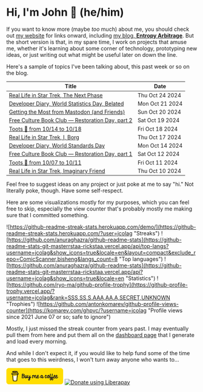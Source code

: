 # Hi, I'm John 👋 (he/him)

If you want to know more (maybe *too* much) about me, you should check out [my website](https://john.colagioia.net/) for links onward, including [my blog, **Entropy Arbitrage**](https://john.colagioia.net/blog).  But the short version is that, in my spare time, I work on projects that amuse me, whether it's learning about some corner of technology, prototyping new ideas, or just writing out what might be useful later on down the line.

Here's a sample of topics I've been talking about, this past week or so on the blog.

|Title|Date|
|-----|-------|
|[Real Life in Star Trek, The Next Phase](https://john.colagioia.net/blog/2024/10/24/next-phase.html)|Thu Oct 24 2024|
|[Developer Diary, World Statistics Day, Belated](https://john.colagioia.net/blog/2024/10/21/statistics.html)|Mon Oct 21 2024|
|[Getting the Most from Mastodon (and Friends)](https://john.colagioia.net/blog/2024/10/20/most-mastodon.html)|Sun Oct 20 2024|
|[Free Culture Book Club — Restoration Day, part 2](https://john.colagioia.net/blog/2024/10/19/restoration-day-2.html)|Sat Oct 19 2024|
|[Toots 🦣 from 10/14 to 10/18](https://john.colagioia.net/blog/2024/10/18/week.html)|Fri Oct 18 2024|
|[Real Life in Star Trek, I, Borg](https://john.colagioia.net/blog/2024/10/17/i-borg.html)|Thu Oct 17 2024|
|[Developer Diary, World Standards Day](https://john.colagioia.net/blog/2024/10/14/standards.html)|Mon Oct 14 2024|
|[Free Culture Book Club — Restoration Day, part 1](https://john.colagioia.net/blog/2024/10/12/restoration-day-1.html)|Sat Oct 12 2024|
|[Toots 🦣 from 10/07 to 10/11](https://john.colagioia.net/blog/2024/10/11/week.html)|Fri Oct 11 2024|
|[Real Life in Star Trek, Imaginary Friend](https://john.colagioia.net/blog/2024/10/10/imaginary-friend.html)|Thu Oct 10 2024|

Feel free to suggest ideas on any project or just poke at me to say "hi." Not literally poke, though. Have some self-respect.

Here are some visualizations mostly for my purposes, which you can feel free to skip, especially the view counter that's probably mostly me making sure that I committed something.

![https://github-readme-streak-stats.herokuapp.com/demo/](https://github-readme-streak-stats.herokuapp.com/?user=jcolag "Streaks")
![https://github.com/anuraghazra/github-readme-stats](https://github-readme-stats-git-masterrstaa-rickstaa.vercel.app/api/top-langs?username=jcolag&show_icons=true&locale=en&layout=compact&exclude_repo=ComicScanner,bisheng&langs_count=8 "Top languages")
![https://github.com/anuraghazra/github-readme-stats](https://github-readme-stats-git-masterrstaa-rickstaa.vercel.app/api?username=jcolag&show_icons=true&locale=en "Statistics")
![https://github.com/ryo-ma/github-profile-trophy](https://github-profile-trophy.vercel.app/?username=jcolag&rank=SSS,SS,S,AAA,AA,A,SECRET,UNKNOWN "Trophies")
![https://github.com/antonkomarev/github-profile-views-counter](https://komarev.com/ghpvc/?username=jcolag "Profile views since 2021 June 07 or so; safe to ignore")

Mostly, I just missed the streak counter from years past.  I may eventually pull them from here and put them all on the [dashboard page](https://github.com/jcolag/dash) that I generate and load every morning.

And while I don't expect it, if you would like to help fund some of the time that goes to this weirdness, I won't turn away anyone who wants to...

[<img src="images/default-yellow.png" alt="Buy Me a Coffee" width="150px"/>](https://www.buymeacoffee.com/jcolag)
<a href="https://liberapay.com/jcolag/donate"><img alt="Donate using Liberapay" src="https://liberapay.com/assets/widgets/donate.svg"></a>
